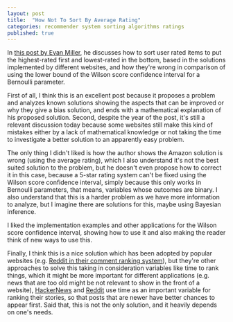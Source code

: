 ```yaml
---
layout: post
title:  "How Not To Sort By Average Rating"
categories: recommender system sorting algorithms ratings
published: true
---
```


In [this post by Evan Miller](http://www.evanmiller.org/how-not-to-sort-by-average-rating.html), he discusses how to sort user rated items to put the highest-rated first and lowest-rated in the bottom, based in the solutions implemented by different websites, and how they're wrong in comparison of using the lower bound of the Wilson score confidence interval for a Bernoulli parameter.

First of all, I think this is an excellent post because it proposes a problem and analyzes known solutions showing the aspects that can be improved or  why they give a bias solution, and ends with a mathematical explanation of his proposed solution. Second, despite the year of the post, it's still a relevant discussion today because some websites still make this kind of mistakes either by a lack of mathematical knowledge or not taking the time to investigate a better solution to an apparently easy problem.

The only thing I didn't liked is how the author shows the Amazon solution is wrong (using the average rating), which I also understand it's not the best suited solution to the problem, but he doesn't even propose how to correct it in this case, because a 5-star rating system can't be fixed using the Wilson score confidence interval, simply because this only works in Bernoulli parameters, that means, variables whose outcomes are binary. I also understand that this is a harder problem as we have more information to analyze, but I imagine there are solutions for this, maybe using Bayesian inference.

I liked the implementation examples and other applications for the Wilson score confidence interval, showing how to use it and also making the reader think of new ways to use this.

Finally, I think this is a nice solution which has been adopted by popular websites (e.g. [Reddit in their comment ranking system](https://possiblywrong.wordpress.com/2011/06/05/reddits-comment-ranking-algorithm/)), but they're other approaches to solve this taking in consideration variables like time to rank things, which it might be more important for different applications (e.g. news that are too old might be not relevant to show in the front of a website), [HackerNews](https://medium.com/hacking-and-gonzo/how-hacker-news-ranking-algorithm-works-1d9b0cf2c08d) and [Reddit](https://medium.com/hacking-and-gonzo/how-reddit-ranking-algorithms-work-ef111e33d0d9) use time as an important variable for ranking their stories, so that posts that are newer have better chances to appear first. Said that, this is not the only solution, and it heavily depends on one's needs.
